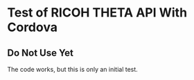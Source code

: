 Test of RICOH THETA API With Cordova
====================================

## Do Not Use Yet

The code works, but this is only an initial test.


